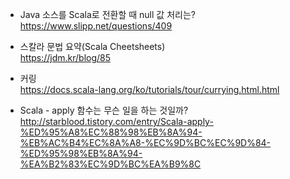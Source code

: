* Java 소스를 Scala로 전환할 때 null 값 처리는? </br>
https://www.slipp.net/questions/409</br>

* 스칼라 문법 요약(Scala Cheetsheets) </br>
https://jdm.kr/blog/85 </br>

* 커링 </br>
https://docs.scala-lang.org/ko/tutorials/tour/currying.html.html </br>

* Scala - apply 함수는 무슨 일을 하는 것일까? </br>
http://starblood.tistory.com/entry/Scala-apply-%ED%95%A8%EC%88%98%EB%8A%94-%EB%AC%B4%EC%8A%A8-%EC%9D%BC%EC%9D%84-%ED%95%98%EB%8A%94-%EA%B2%83%EC%9D%BC%EA%B9%8C </br>

